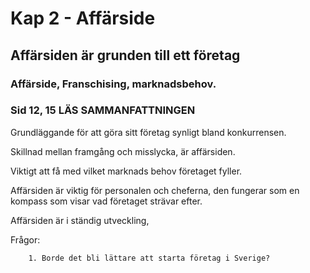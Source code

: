 #  Kap 2 - Affärside
## Affärsiden är grunden till ett företag
### Affärside, Franschising, marknadsbehov.
### Sid 12, 15 LÄS SAMMANFATTNINGEN
Grundläggande för att göra sitt företag synligt bland konkurrensen. 

Skillnad mellan framgång och misslycka, är affärsiden.

Viktigt att få med vilket marknads behov företaget fyller. 

Affärsiden är viktig för personalen och cheferna, den fungerar som en kompass som visar vad företaget strävar efter.

Affärsiden är i ständig utveckling, 

Frågor:
        
        1. Borde det bli lättare att starta företag i Sverige?
